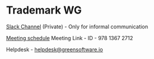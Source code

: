 # Trademark WG

[Slack Channel](https://greensoftware-zzk1035.slack.com/archives/C024SQSJ36E) (Private) - Only for informal communication

[Meeting schedule](https://lists.greensoftware.io/g/trademark/calendar)
Meeting Link -  ID - 978 1367 2712

Helpdesk - helpdesk@greensoftware.io 
